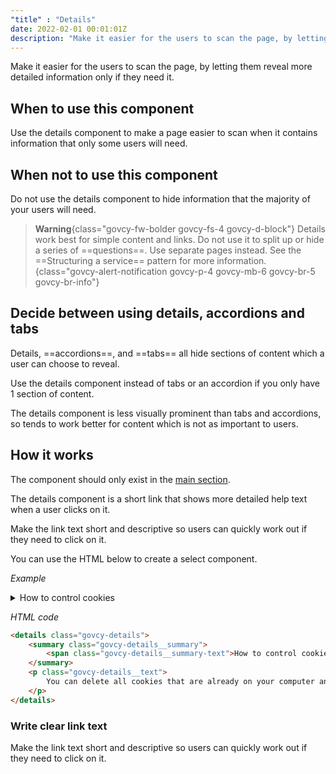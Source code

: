 ```yaml
---
"title" : "Details"
date: 2022-02-01 00:01:01Z
description: "Make it easier for the users to scan the page, by letting them reveal more detailed information only if they need it."
---
```

Make it easier for the users to scan the page, by letting them reveal more detailed information only if they need it.
## When to use this component
Use the details component to make a page easier to scan when it contains information that only some users will need.

## When not to use this component
Do not use the details component to hide information that the majority of your users will need.

> **Warning**{class="govcy-fw-bolder govcy-fs-4 govcy-d-block"}
> Details work best for simple content and links. Do not use it to split up or hide a series of ==questions==. Use separate pages instead. See the ==Structuring a service== pattern for more information.
{class="govcy-alert-notification govcy-p-4 govcy-mb-6 govcy-br-5 govcy-br-info"}

## Decide between using details, accordions and tabs
Details, ==accordions==, and ==tabs== all hide sections of content which a user can choose to reveal.

Use the details component instead of tabs or an accordion if you only have 1 section of content.

The details component is less visually prominent than tabs and accordions, so tends to work better for content which is not as important to users.

## How it works
The component should only exist in the [main section](../../getting-started/page-template/#sections). 

The details component is a short link that shows more detailed help text when a user clicks on it.

Make the link text short and descriptive so users can quickly work out if they need to click on it.

You can use the HTML below to create a select component.

*Example*
<div class="govcy-container govcy-p-4 govcy-br-1 govcy-br-standard govcy-mb-4">
<details class="govcy-details">
    <summary class="govcy-details__summary">
        <span class="govcy-details__summary-text">How to control cookies</span>
    </summary>
    <p class="govcy-details__text">
        You can delete all cookies that are already on your computer and you can set most browsers to prevent them from being placed. If you do this, however, you may have to manually adjust some preferences every time you visit a site and some services and functionalities may not work.
    </p>
</details>
</div>

*HTML code*
```html
<details class="govcy-details">
    <summary class="govcy-details__summary">
        <span class="govcy-details__summary-text">How to control cookies</span>
    </summary>
    <p class="govcy-details__text">
        You can delete all cookies that are already on your computer and you can set most browsers to prevent them from being placed. If you do this, however, you may have to manually adjust some preferences every time you visit a site and some services and functionalities may not work.
    </p>
</details>
```
### Write clear link text
Make the link text short and descriptive so users can quickly work out if they need to click on it.